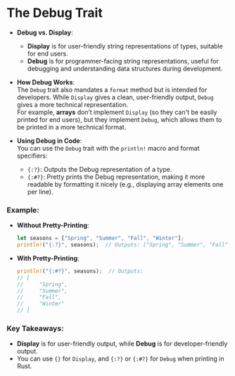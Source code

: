 # The Debug Trait


- **Debug vs. Display**:  
  - **Display** is for user-friendly string representations of types, suitable for end users.
  - **Debug** is for programmer-facing string representations, useful for debugging and understanding data structures during development.

- **How Debug Works**:  
  The `Debug` trait also mandates a `format` method but is intended for developers. While `Display` gives a clean, user-friendly output, `Debug` gives a more technical representation.  
  For example, **arrays** don’t implement `Display` (so they can't be easily printed for end users), but they implement `Debug`, which allows them to be printed in a more technical format.

- **Using Debug in Code**:  
  You can use the `Debug` trait with the `println!` macro and format specifiers:
  - `{:?}`: Outputs the Debug representation of a type.
  - `{:#?}`: Pretty prints the Debug representation, making it more readable by formatting it nicely (e.g., displaying array elements one per line).

### Example:

- **Without Pretty-Printing**:  
  ```rust
  let seasons = ["Spring", "Summer", "Fall", "Winter"];
  println!("{:?}", seasons);  // Outputs: ["Spring", "Summer", "Fall", "Winter"]
  ```

- **With Pretty-Printing**:  
  ```rust
  println!("{:#?}", seasons);  // Outputs:
  // [
  //     "Spring",
  //     "Summer",
  //     "Fall",
  //     "Winter"
  // ]
  ```

### Key Takeaways:
- **Display** is for user-friendly output, while **Debug** is for developer-friendly output.
- You can use `{}` for `Display`, and `{:?}` or `{:#?}` for `Debug` when printing in Rust.
